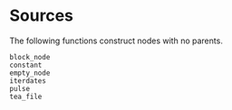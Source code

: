 # Sources

The following functions construct nodes with no parents.

```@docs
block_node
constant
empty_node
iterdates
pulse
tea_file
```